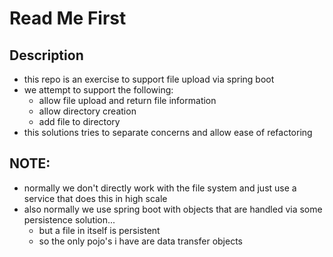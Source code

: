 # Read Me First

## Description
- this repo is an exercise to support file upload via spring boot
- we attempt to support the following:
  - allow file upload and return file information
  - allow directory creation
  - add file to directory
- this solutions tries to separate concerns and allow ease of refactoring

## NOTE: 
- normally we don't directly work with the file system and just use a service that does this in high scale
- also normally we use spring boot with objects that are handled via some persistence solution...
  - but a file in itself is persistent 
  - so the only pojo's i have are data transfer objects